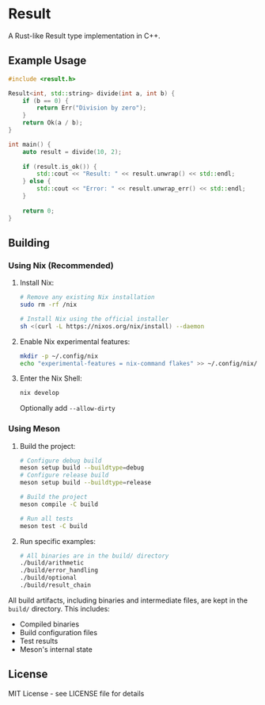# Result

A Rust-like Result type implementation in C++.

## Example Usage

```cpp
#include <result.h>

Result<int, std::string> divide(int a, int b) {
    if (b == 0) {
        return Err("Division by zero");
    }
    return Ok(a / b);
}

int main() {
    auto result = divide(10, 2);
    
    if (result.is_ok()) {
        std::cout << "Result: " << result.unwrap() << std::endl;
    } else {
        std::cout << "Error: " << result.unwrap_err() << std::endl;
    }
    
    return 0;
}
```

## Building

### Using Nix (Recommended)

1. Install Nix:
   ```bash
   # Remove any existing Nix installation
   sudo rm -rf /nix
   
   # Install Nix using the official installer
   sh <(curl -L https://nixos.org/nix/install) --daemon
   ```

2. Enable Nix experimental features:
   ```bash
   mkdir -p ~/.config/nix
   echo "experimental-features = nix-command flakes" >> ~/.config/nix/nix.conf
   ```

3. Enter the Nix Shell:
   ```bash
   nix develop
   ```
   Optionally add `--allow-dirty`

### Using Meson

1. Build the project:
   ```bash
   # Configure debug build
   meson setup build --buildtype=debug
   # Configure release build
   meson setup build --buildtype=release
   
   # Build the project
   meson compile -C build
   
   # Run all tests
   meson test -C build
   ```

3. Run specific examples:
   ```bash
   # All binaries are in the build/ directory
   ./build/arithmetic
   ./build/error_handling
   ./build/optional
   ./build/result_chain
   ```

All build artifacts, including binaries and intermediate files, are kept in the `build/` directory. This includes:
- Compiled binaries
- Build configuration files
- Test results
- Meson's internal state

## License

MIT License - see LICENSE file for details
